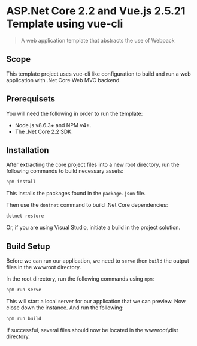# ASP.Net Core 2.2 and Vue.js 2.5.21 Template using vue-cli
>A web application template that abstracts the use of Webpack

## Scope
This template project uses vue-cli like configuration to build and run a web application with .Net Core Web MVC backend.

## Prerequisets
You will need the following in order to run the template:
- Node.js v8.6.3+ and NPM v4+.
- The .Net Core 2.2 SDK.

## Installation
After extracting the core project files into a new root directory, run the following commands to build necessary assets:
```sh
npm install
```
This installs the packages found in the `package.json` file.

Then use the `dontnet` command to build .Net Core dependencies:
```sh
dotnet restore
```
Or, if you are using Visual Studio, initiate a build in the project solution.

## Build Setup
Before we can run our application, we need to `serve` then `build` the output files in the wwwroot directory.

In the root directory, run the following commands using `npm`:
```sh
npm run serve
```
This will start a local server for our application that we can preview.
Now close down the instance.
And run the following:
```sh
npm run build
```
If successful, several files should now be located in the wwwroot\dist directory. 

